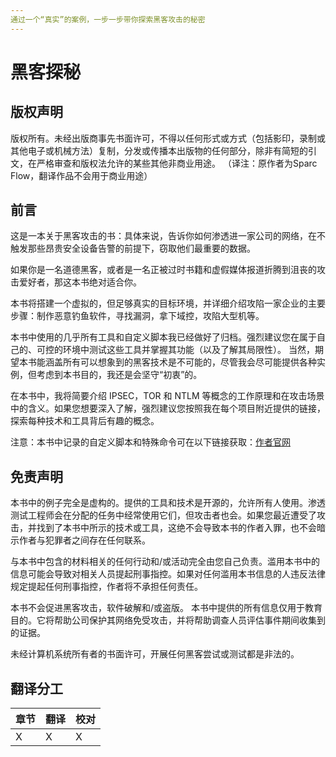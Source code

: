 ```yaml
---
通过一个“真实”的案例，一步一步带你探索黑客攻击的秘密
---
```


# 黑客探秘

## 版权声明

版权所有。未经出版商事先书面许可，不得以任何形式或方式（包括影印，录制或其他电子或机械方法）复制，分发或传播本出版物的任何部分，除非有简短的引文，在严格审查和版权法允许的某些其他非商业用途。 （译注：原作者为Sparc Flow，翻译作品不会用于商业用途）

## 前言

这是一本关于黑客攻击的书：具体来说，告诉你如何渗透进一家公司的网络，在不触发那些昂贵安全设备告警的前提下，窃取他们最重要的数据。

如果你是一名道德黑客，或者是一名正被过时书籍和虚假媒体报道折腾到沮丧的攻击爱好者，那这本书绝对适合你。

本书将搭建一个虚拟的，但足够真实的目标环境，并详细介绍攻陷一家企业的主要步骤：制作恶意钓鱼软件，寻找漏洞，拿下域控，攻陷大型机等。

本书中使用的几乎所有工具和自定义脚本我已经做好了归档。强烈建议您在属于自己的、可控的环境中测试这些工具并掌握其功能（以及了解其局限性）。 当然，期望本书能涵盖所有可以想象到的黑客技术是不可能的，尽管我会尽可能提供各种实例，但考虑到本书目的，我还是会坚守“初衷”的。

在本书中，我将简要介绍 IPSEC，TOR 和 NTLM 等概念的工作原理和在攻击场景中的含义。如果您想要深入了解，强烈建议您按照我在每个项目附近提供的链接，探索每种技术和工具背后有趣的概念。

注意：本书中记录的自定义脚本和特殊命令可在以下链接获取：[作者官网](https://github.com/HackLikeAPornstar/)

## 免责声明

本书中的例子完全是虚构的。提供的工具和技术是开源的，允许所有人使用。渗透测试工程师会在分配的任务中经常使用它们，但攻击者也会。如果您最近遭受了攻击，并找到了本书中所示的技术或工具，这绝不会导致本书的作者入罪，也不会暗示作者与犯罪者之间存在任何联系。

与本书中包含的材料相关的任何行动和/或活动完全由您自己负责。滥用本书中的信息可能会导致对相关人员提起刑事指控。如果对任何滥用本书信息的人违反法律规定提起任何刑事指控，作者将不承担任何责任。

本书不会促进黑客攻击，软件破解和/或盗版。 本书中提供的所有信息仅用于教育目的。它将帮助公司保护其网络免受攻击，并将帮助调查人员评估事件期间收集到的证据。

未经计算机系统所有者的书面许可，开展任何黑客尝试或测试都是非法的。

## 翻译分工

| 章节 | 翻译 | 校对 |
| :--- | :--- | :--- |
| X| X | X |


